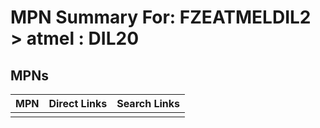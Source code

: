 



# MPN Summary For: FZEATMELDIL2 > atmel : DIL20

## MPNs
  

|MPN|Direct Links|Search Links|
| :--- | :--- | :--- |
||||
